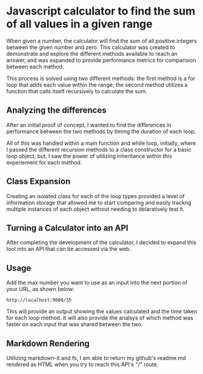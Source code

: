 # Javascript calculator to find the sum of all values in a given range

When given a number, the calculator will find the sum of all positive integers between the given number and zero. This calculator was created to demonstrate and explore the different methods available to reach an answer, and was expanded to provide performance metrics for comparision between each method.

This process is solved using two different methods: the first method is a for loop that adds each value within the range; the second method utilizes a function that calls itself recursively to calculate the sum.

## Analyzing the differences

After an initial proof of concept, I wanted to find the differences in performance between the two methods by timing the duration of each loop.

All of this was handled within a main function and while loop, initially, where I passed the different recursion methods to a class constructor for a basic loop object; but, I saw the power of utilizing inheritance within this experiement for each method.

## Class Expansion

Creating an isolated class for each of the loop types provided a level of information storage that allowed me to start comparing and easily trackng multiple instances of each object without needing to delaratively test it.

## Turning a Calculator into an API

After completing the development of the calculator, I decided to expand this tool into an API that can be accessed via the web.

## Usage

Add the max number you want to use as an input into the next portion of your URL, as shown below:

`http://localhost:9000/35`

This will provide an output showing the values calculated and the time taken for each loop method. It will also provide the analsys of which method was faster on each input that was shared between the two.

## Markdown Rendering

Utilizing markdown-it and fs, I am able to return my github's readme.md rendered as HTML when you try to reach this API's "/" route.
